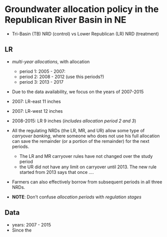 # Groundwater allocation policy in the Republican River Basin in NE

+ Tri-Basin (TB) NRD (control) vs Lower Republican (LR) NRD (treatment)

## LR
+ *multi-year allocations*, with allocation 
	* period 1: 2005 - 2007: 
	* period 2: 2008 - 2012 (use this periods?)
	* period 3: 2013 - 2017

+ Due to the data availability, we focus on the years of 2007-2015
+ 2007: LR-east 11 inches
+ 2007: LR-west 12 inches

+ 2008-2015: LR 9 inches (*includes allocation period 2 and 3*)


+ All the regulating NRDs (the LR, MR, and UR) allow some type of *carryover banking*, where someone who does not use his full allocation can save the remainder (or a portion of the remainder) for the next periods.
	* The LR and MR carryover rules have not changed over the study period
	* the UR did not have any limit on carryover until 2013. The new rule started from 2013 says that once ....

+ Farmers can also effectively borrow from subsequent periods in all three NRDs. 

+ **NOTE**: Don't confuse *allocation periods* with *regulation stages*





## Data
+ years: 2007 - 2015
+ Since the 